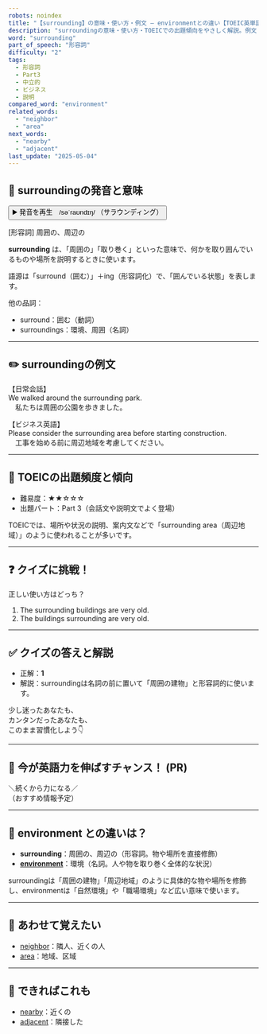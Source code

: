 ```yaml
---
robots: noindex
title: "【surrounding】の意味・使い方・例文 ― environmentとの違い【TOEIC英単語】"
description: "surroundingの意味・使い方・TOEICでの出題傾向をやさしく解説。例文・クイズ付きでenvironmentとの違いもわかりやすく学べます。"
word: "surrounding"
part_of_speech: "形容詞"
difficulty: "2"
tags:
  - 形容詞
  - Part3
  - 中立的
  - ビジネス
  - 説明
compared_word: "environment"
related_words:
  - "neighbor"
  - "area"
next_words:
  - "nearby"
  - "adjacent"
last_update: "2025-05-04"
---
```


## 🔰 surroundingの発音と意味

<button class="play-audio" onclick="playTTS('surrounding')">
  <span class="play-audio-main">
    ▶️ 発音を再生　/səˈraʊndɪŋ/
  </span>
  <span class="play-audio-sub">
    （サラウンディング）
  </span>
</button>

[形容詞] 周囲の、周辺の

**surrounding** は、「周囲の」「取り巻く」といった意味で、何かを取り囲んでいるものや場所を説明するときに使います。

語源は「surround（囲む）」＋ing（形容詞化）で、「囲んでいる状態」を表します。

他の品詞：  
- surround：囲む（動詞）
- surroundings：環境、周囲（名詞）

---

## ✏️ surroundingの例文

【日常会話】  
We walked around the surrounding park.  
　私たちは周囲の公園を歩きました。

【ビジネス英語】  
Please consider the surrounding area before starting construction.  
　工事を始める前に周辺地域を考慮してください。

---

## 🎯 TOEICの出題頻度と傾向

- 難易度：★★☆☆☆
- 出題パート：Part 3（会話文や説明文でよく登場）

TOEICでは、場所や状況の説明、案内文などで「surrounding area（周辺地域）」のように使われることが多いです。

---

## ❓ クイズに挑戦！

正しい使い方はどっち？

1. The surrounding buildings are very old.  
2. The buildings surrounding are very old.

---

## ✅ クイズの答えと解説

- 正解：**1**
- 解説：surroundingは名詞の前に置いて「周囲の建物」と形容詞的に使います。

少し迷ったあなたも、  
カンタンだったあなたも、  
このまま習慣化しよう👇️

---

## 🚀 今が英語力を伸ばすチャンス！ (PR)

<div class="info-center">
＼続くから力になる／<br>  
（おすすめ情報予定）
</div>

---

## 🤔  environment との違いは？

- **surrounding**：周囲の、周辺の（形容詞。物や場所を直接修飾）
- **[environment](/word/environment)**：環境（名詞。人や物を取り巻く全体的な状況）

surroundingは「周囲の建物」「周辺地域」のように具体的な物や場所を修飾し、environmentは「自然環境」や「職場環境」など広い意味で使います。

---

## 🧩 あわせて覚えたい

- [neighbor](/word/neighbor)：隣人、近くの人
- [area](/word/area)：地域、区域

---

## 📖 できればこれも

- [nearby](/word/nearby)：近くの
- [adjacent](/word/adjacent)：隣接した

<!-- cvid: aid29_bid33 -->
